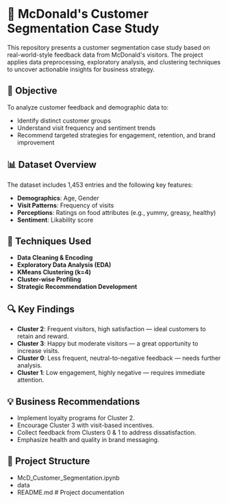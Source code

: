 # 🍟 McDonald's Customer Segmentation Case Study

This repository presents a customer segmentation case study based on real-world-style feedback data from McDonald's visitors. The project applies data preprocessing, exploratory analysis, and clustering techniques to uncover actionable insights for business strategy.

## 📌 Objective

To analyze customer feedback and demographic data to:
- Identify distinct customer groups
- Understand visit frequency and sentiment trends
- Recommend targeted strategies for engagement, retention, and brand improvement


## 📊 Dataset Overview

The dataset includes 1,453 entries and the following key features:
- **Demographics**: Age, Gender
- **Visit Patterns**: Frequency of visits
- **Perceptions**: Ratings on food attributes (e.g., yummy, greasy, healthy)
- **Sentiment**: Likability score


## 🧪 Techniques Used

- **Data Cleaning & Encoding**
- **Exploratory Data Analysis (EDA)**
- **KMeans Clustering (k=4)**
- **Cluster-wise Profiling**
- **Strategic Recommendation Development**

## 🔍 Key Findings

- **Cluster 2**: Frequent visitors, high satisfaction — ideal customers to retain and reward.
- **Cluster 3**: Happy but moderate visitors — a great opportunity to increase visits.
- **Cluster 0**: Less frequent, neutral-to-negative feedback — needs further analysis.
- **Cluster 1**: Low engagement, highly negative — requires immediate attention.


## 💡 Business Recommendations

- Implement loyalty programs for Cluster 2.
- Encourage Cluster 3 with visit-based incentives.
- Collect feedback from Clusters 0 & 1 to address dissatisfaction.
- Emphasize health and quality in brand messaging.

## 📁 Project Structure
-  McD_Customer_Segmentation.ipynb 
- data
- README.md # Project documentation

